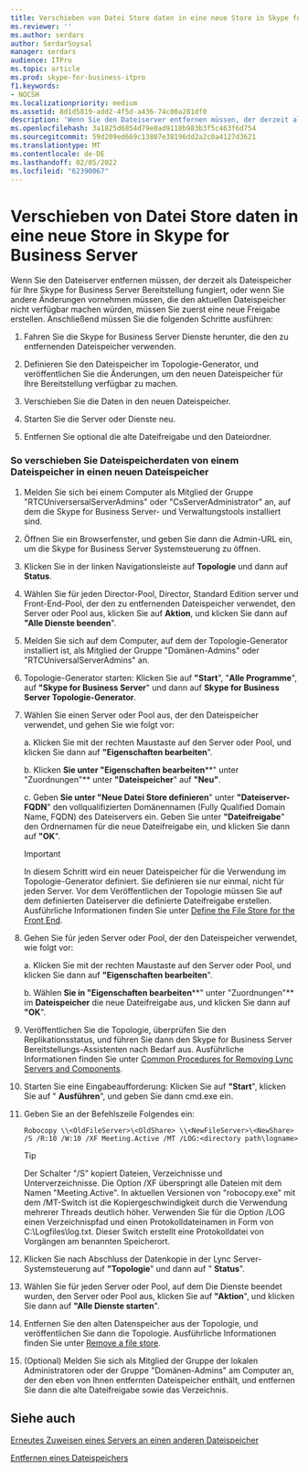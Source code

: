 ```yaml
---
title: Verschieben von Datei Store daten in eine neue Store in Skype for Business Server
ms.reviewer: ''
ms.author: serdars
author: SerdarSoysal
manager: serdars
audience: ITPro
ms.topic: article
ms.prod: skype-for-business-itpro
f1.keywords:
- NOCSH
ms.localizationpriority: medium
ms.assetid: 8d1d5819-add2-4f5d-a436-74c00a281df0
description: 'Wenn Sie den Dateiserver entfernen müssen, der derzeit als Dateispeicher für Ihre Skype for Business Server Bereitstellung fungiert, oder wenn Sie andere Änderungen vornehmen müssen, die den aktuellen Dateispeicher nicht verfügbar machen würden, müssen Sie zuerst eine neue Freigabe erstellen. Anschließend müssen Sie die folgenden Schritte ausführen:'
ms.openlocfilehash: 3a1825d6854d79e0ad9118b983b3f5c463f6d754
ms.sourcegitcommit: 59d209ed669c13807e38196dd2a2c0a4127d3621
ms.translationtype: MT
ms.contentlocale: de-DE
ms.lasthandoff: 02/05/2022
ms.locfileid: "62390067"
---
```

# <a name="move-file-store-data-to-a-new-file-store-in-skype-for-business-server"></a>Verschieben von Datei Store daten in eine neue Store in Skype for Business Server

Wenn Sie den Dateiserver entfernen müssen, der derzeit als Dateispeicher für Ihre Skype for Business Server Bereitstellung fungiert, oder wenn Sie andere Änderungen vornehmen müssen, die den aktuellen Dateispeicher nicht verfügbar machen würden, müssen Sie zuerst eine neue Freigabe erstellen. Anschließend müssen Sie die folgenden Schritte ausführen:

1. Fahren Sie die Skype for Business Server Dienste herunter, die den zu entfernenden Dateispeicher verwenden.

2. Definieren Sie den Dateispeicher im Topologie-Generator, und veröffentlichen Sie die Änderungen, um den neuen Dateispeicher für Ihre Bereitstellung verfügbar zu machen.

3. Verschieben Sie die Daten in den neuen Dateispeicher.

4. Starten Sie die Server oder Dienste neu.

5. Entfernen Sie optional die alte Dateifreigabe und den Dateiordner.

### <a name="to-move-file-store-data-from-one-file-store-to-a-new-file-store"></a>So verschieben Sie Dateispeicherdaten von einem Dateispeicher in einen neuen Dateispeicher

1. Melden Sie sich bei einem Computer als Mitglied der Gruppe "RTCUniversersalServerAdmins" oder "CsServerAdministrator" an, auf dem die Skype for Business Server- und Verwaltungstools installiert sind.

2. Öffnen Sie ein Browserfenster, und geben Sie dann die Admin-URL ein, um die Skype for Business Server Systemsteuerung zu öffnen.

3. Klicken Sie in der linken Navigationsleiste auf **Topologie** und dann auf **Status**.

4. Wählen Sie für jeden Director-Pool, Director, Standard Edition server und Front-End-Pool, der den zu entfernenden Dateispeicher verwendet, den Server oder Pool aus, klicken Sie auf **Aktion**, und klicken Sie dann auf **"Alle Dienste beenden**".

5. Melden Sie sich auf dem Computer, auf dem der Topologie-Generator installiert ist, als Mitglied der Gruppe "Domänen-Admins" oder "RTCUniversalServerAdmins" an.

6. Topologie-Generator starten: Klicken Sie auf **"Start**", "**Alle Programme**", auf **"Skype for Business Server**" und dann auf **Skype for Business Server Topologie-Generator**.

7. Wählen Sie einen Server oder Pool aus, der den Dateispeicher verwendet, und gehen Sie wie folgt vor:

   a. Klicken Sie mit der rechten Maustaste auf den Server oder Pool, und klicken Sie dann auf **"Eigenschaften bearbeiten**".

   b. Klicken **Sie unter "Eigenschaften bearbeiten****" unter "Zuordnungen"** unter **"Dateispeicher**" auf **"Neu"**.

   c. Geben **Sie unter "Neue Datei Store definieren**" unter **"Dateiserver-FQDN**" den vollqualifizierten Domänennamen (Fully Qualified Domain Name, FQDN) des Dateiservers ein. Geben Sie unter **"Dateifreigabe**" den Ordnernamen für die neue Dateifreigabe ein, und klicken Sie dann auf **"OK**".

     > [!IMPORTANT]
     > In diesem Schritt wird ein neuer Dateispeicher für die Verwendung im Topologie-Generator definiert. Sie definieren sie nur einmal, nicht für jeden Server. Vor dem Veröffentlichen der Topologie müssen Sie auf dem definierten Dateiserver die definierte Dateifreigabe erstellen. Ausführliche Informationen finden Sie unter [Define the File Store for the Front End](/previous-versions/office/communications/gg133895(v=ocs.14)).

8. Gehen Sie für jeden Server oder Pool, der den Dateispeicher verwendet, wie folgt vor:

   a. Klicken Sie mit der rechten Maustaste auf den Server oder Pool, und klicken Sie dann auf **"Eigenschaften bearbeiten**".

   b. Wählen **Sie in "Eigenschaften bearbeiten****" unter "Zuordnungen"** im **Dateispeicher** die neue Dateifreigabe aus, und klicken Sie dann auf **"OK**".

9. Veröffentlichen Sie die Topologie, überprüfen Sie den Replikationsstatus, und führen Sie dann den Skype for Business Server Bereitstellungs-Assistenten nach Bedarf aus. Ausführliche Informationen finden Sie unter [Common Procedures for Removing Lync Servers and Components](/previous-versions/office/skype-server-2010/gg195688(v=ocs.14)).

10. Starten Sie eine Eingabeaufforderung: Klicken Sie auf **"Start**", klicken Sie auf " **Ausführen**", und geben Sie dann cmd.exe ein.

11. Geben Sie an der Befehlszeile Folgendes ein:

    ```console
    Robocopy \\<OldFileServer>\<OldShare> \\<NewFileServer>\<NewShare> /S /R:10 /W:10 /XF Meeting.Active /MT /LOG:<directory path\logname>
    ```

    > [!TIP]
    > Der Schalter "/S" kopiert Dateien, Verzeichnisse und Unterverzeichnisse. Die Option /XF überspringt alle Dateien mit dem Namen "Meeting.Active". In aktuellen Versionen von "robocopy.exe" mit dem /MT-Switch ist die Kopiergeschwindigkeit durch die Verwendung mehrerer Threads deutlich höher. Verwenden Sie für die Option /LOG einen Verzeichnispfad und einen Protokolldateinamen in Form von C:\Logfiles\log.txt. Dieser Switch erstellt eine Protokolldatei von Vorgängen am benannten Speicherort.

12. Klicken Sie nach Abschluss der Datenkopie in der Lync Server-Systemsteuerung auf **"Topologie**" und dann auf " **Status**".

13. Wählen Sie für jeden Server oder Pool, auf dem Die Dienste beendet wurden, den Server oder Pool aus, klicken Sie auf **"Aktion**", und klicken Sie dann auf **"Alle Dienste starten**".

14. Entfernen Sie den alten Datenspeicher aus der Topologie, und veröffentlichen Sie dann die Topologie. Ausführliche Informationen finden Sie unter [Remove a file store](/previous-versions/office/skype-server-2010/gg195635(v=ocs.14)).

15. (Optional) Melden Sie sich als Mitglied der Gruppe der lokalen Administratoren oder der Gruppe "Domänen-Admins" am Computer an, der den eben von Ihnen entfernten Dateispeicher enthält, und entfernen Sie dann die alte Dateifreigabe sowie das Verzeichnis.

## <a name="see-also"></a>Siehe auch

[Erneutes Zuweisen eines Servers an einen anderen Dateispeicher](/previous-versions/office/skype-server-2010/gg195633(v=ocs.14))

[Entfernen eines Dateispeichers](/previous-versions/office/skype-server-2010/gg195635(v=ocs.14))
